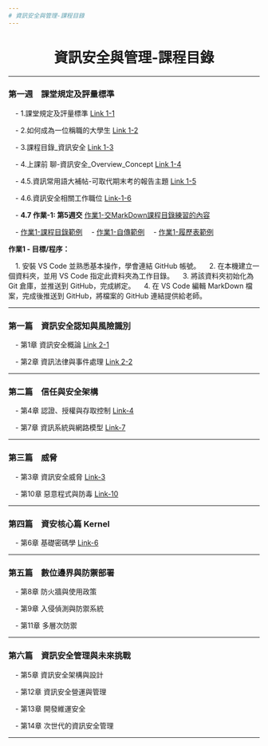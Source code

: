 ```yaml
---
# 資訊安全與管理-課程目錄
---
```

<div align="center">
	<h1>資訊安全與管理-課程目錄</h1>
</div>

---

### 第一週　課堂規定及評量標準

&emsp;-  1.課堂規定及評量標準   [Link 1-1](1-1.課堂規定及評量標準.pptx)

&emsp;-  2.如何成為一位稱職的大學生   [Link 1-2](1-2.如何成為一位稱職的大學生.pptx)

&emsp;-  3.課程目錄_資訊安全   [Link 1-3](1-3.課程目錄_資訊安全.ppt)

&emsp;-  4.上課前 聊-資訊安全_Overview_Concept   [Link 1-4](1-4.上課前聊-資訊安全_Overview_Concept.ppt)

&emsp;-  4.5.資訊常用語大補帖-可取代期末考的報告主題   [Link 1-5](1-5.常見資訊用語_及_同學可以報告_取代期中期未考的題目.txt)

&emsp;-  4.6.資訊安全相關工作職位   [Link-1-6](資訊安全相關工作職位.md)

&emsp;-  **4.7 作業-1: 第5週交**   [作業1-交MarkDown課程目錄練習的內容](作業1-使用VSCode編成MarkDown格式-Copilot協助_上傳GitHub_交連接到作業區.txt)

&emsp;- [作業1-課程目錄範例](作業1範例A.md)
&emsp;- [作業1-自傳範例](自傳(Markdown).md)
&emsp;- [作業1-履歷表範例](履歷表範例（大學資管系）.md)

**作業1 - 目標/程序：**

&emsp;1. 安裝 VS Code 並熟悉基本操作，學會連結 GitHub 帳號。
&emsp;2. 在本機建立一個資料夾，並用 VS Code 指定此資料夾為工作目錄。
&emsp;3. 將該資料夾初始化為 Git 倉庫，並推送到 GitHub，完成綁定。
&emsp;4. 在 VS Code 編輯 MarkDown 檔案，完成後推送到 GitHub，將檔案的 GitHub 連結提供給老師。

---

### 第一篇　資訊安全認知與風險識別

&emsp;- 第1章 資訊安全概論   [Link 2-1](副本/CH01資訊安全概論.pptx)

&emsp;- 第2章 資訊法律與事件處理   [Link 2-2](副本/Ch2_資訊法律與事件處理.pptx)

---

### 第二篇　信任與安全架構

&emsp;- 第4章 認證、授權與存取控制  [Link-4](副本/Ch4_認證授權與存取控制(潘天佑的第5章).pptx)

&emsp;- 第7章 資訊系統與網路模型   [Link-7](副本/Ch7_資訊系統與網路模型(潘天佑的第8章).pptx)

---

### 第三篇　威脅

&emsp;- 第3章 資訊安全威脅  [Link-3](副本/Ch3_資訊安全威脅(潘天佑的第3章).pptx)

&emsp;- 第10章 惡意程式與防毒  [Link-10](副本/Ch10_惡意程式與防毒(潘天佑的第11章).pptx)

---

### 第四篇　資安核心篇 Kernel

&emsp;- 第6章 基礎密碼學  [Link-6](副本/Ch7_資訊系統與網路模型(潘天佑的第8章).pptx)

---

### 第五篇　數位邊界與防禦部署

&emsp;- 第8章 防火牆與使用政策

&emsp;- 第9章 入侵偵測與防禦系統

&emsp;- 第11章 多層次防禦

---

### 第六篇　資訊安全管理與未來挑戰

&emsp;- 第5章 資訊安全架構與設計

&emsp;- 第12章 資訊安全營運與管理

&emsp;- 第13章 開發維運安全

&emsp;- 第14章 次世代的資訊安全管理

---
